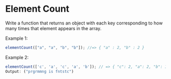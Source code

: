 # Element Count

Write a function that returns an object with each key corresponding to how many times that element appears in the array.  

Example 1:

```js
elementCount(["a", "a", "b", "b"]); //=> { "a" : 2, "b" : 2 }
```

Example 2:

```js
elementCount(['c', 'a', 'c', 'a', 'b']); // => { "c": 2, "a": 2, "b": 1 }
Output: ("prgrmmng is fntstc")
```